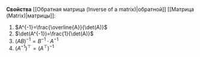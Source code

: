 **Свойства** [[Обратная матрица (Inverse of a matrix)|обратной]] [[Матрица (Matrix)|матрицы]]:
1. $A^{-1}=\frac{\overline{A}}{\det(A)}$
2. $\det(A^{-1})=\frac{1}{\det(A)}$
3. $(AB)^{-1}=B^{-1} \cdot A^{-1}$
4. $(A^{-1})^\top=(A^\top)^{-1}$